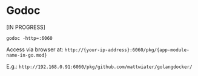 # Godoc

[IN PROGRESS]

`godoc -http=:6060`

Access via browser at: `http://{your-ip-address}:6060/pkg/{app-module-name-in-go.mod}`

E.g.: `http://192.168.0.91:6060/pkg/github.com/mattwiater/golangdocker/`
